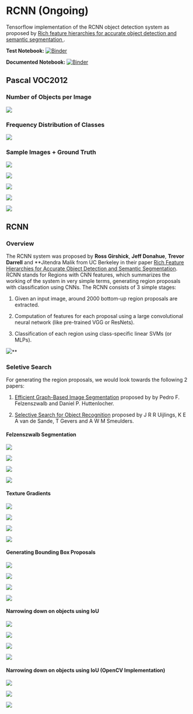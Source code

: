 # RCNN (Ongoing)

Tensorflow implementation of the RCNN object detection system as proposed by [Rich feature hierarchies for accurate object detection and semantic segmentation
](https://arxiv.org/abs/1311.2524).

**Test Notebook:** [![Binder](https://mybinder.org/badge_logo.svg)](https://mybinder.org/v2/gh/soumik12345/RCNN/master?filepath=notebooks%2FRCNN_Notebook.ipynb)

**Documented Notebook:** [![Binder](https://mybinder.org/badge_logo.svg)](https://mybinder.org/v2/gh/soumik12345/RCNN/master?filepath=notebooks%2FRCNN.ipynb)

## Pascal VOC2012

### Number of Objects per Image

![](./assets/plot_0.png)

### Frequency Distribution of Classes

![](./assets/plot_1.png)

### Sample Images + Ground Truth

![](./assets/plot_2.png)

![](./assets/plot_3.png)

![](./assets/plot_4.png)

![](./assets/plot_5.png)

![](./assets/plot_6.png)

## RCNN

### Overview

The RCNN system was proposed by **Ross Girshick**, **Jeff Donahue**, **Trevor Darrell** and **Jitendra Malik from UC Berkeley in their paper [Rich Feature Hierarchies for Accurate Object Detection and Semantic Segmentation](https://arxiv.org/abs/1311.2524). RCNN stands for Regions with CNN features, which summarizes the working of the system in very simple terms, generating region proposals with classification using CNNs. The RCNN consists of 3 simple stages:

1. Given an input image, around 2000 bottom-up region proposals are extracted.

2. Computation of features for each proposal using a large convolutional neural network (like pre-trained VGG or ResNets).

3. Classification of each region using class-specific linear SVMs (or MLPs).

![](./assets/img_1.png)**

### Seletive Search

For generating the region proposals, we would look towards the following 2 papers:

1. [Efficient Graph-Based Image Segmentation](http://people.cs.uchicago.edu/~pff/papers/seg-ijcv.pdf) proposed by by Pedro F. Felzenszwalb and Daniel P. Huttenlocher.

2. [Selective Search for Object Recognition](http://www.huppelen.nl/publications/selectiveSearchDraft.pdf) proposed by J R R Uijlings, K E A van de Sande, T Gevers and A W M Smeulders.

#### Felzenszwalb Segmentation

![](./assets/plot_7.png)

![](./assets/plot_8.png)

![](./assets/plot_9.png)

![](./assets/plot_10.png)

#### Texture Gradients

![](./assets/plot_11.png)

![](./assets/plot_12.png)

![](./assets/plot_13.png)

![](./assets/plot_14.png)

#### Generating Bounding Box Proposals

![](./assets/plot_15.png)

![](./assets/plot_16.png)

![](./assets/plot_17.png)

![](./assets/plot_18.png)

#### Narrowing down on objects using IoU

![](./assets/plot_19.png)

![](./assets/plot_20.png)

![](./assets/plot_21.png)

![](./assets/plot_22.png)

#### Narrowing down on objects using IoU (OpenCV Implementation)

![](./assets/plot_23.png)

![](./assets/plot_24.png)

![](./assets/plot_25.png)

